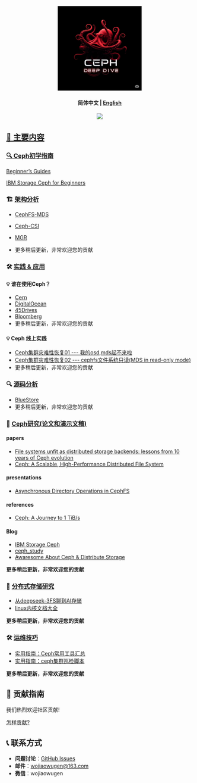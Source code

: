 <div align=center> <img src="./image/ceph.png" width = 45%>

#### 简体中文 | [English](README.md)

<div align=left>

<div class="column" align="middle">
  <a href="https://github.com/opencurve/curve/tree/master/docs">
    <img src="https://img.shields.io/badge/docs-latest-green.svg">
</div>

## 📖 主要内容

### 🔍 Ceph初学指南

[Beginner’s Guides](https://docs.ceph.com/en/latest/start/beginners-guide/)

[IBM Storage Ceph for Beginners](https://community.ibm.com/community/user/viewdocument/ibm-storage-ceph-for-beginners?CommunityKey=1142f81e-95e4-4381-95d0-7977f20d53fa&tab=librarydocuments)

### 🏗️ [架构分析](https://github.com/wuhongsong/ceph-deep-dive/tree/main/Architecture-Analysis)
  
* [CephFS-MDS](https://github.com/wuhongsong/ceph-deep-dive/tree/main/Architecture-Analysis)

* [Ceph-CSI](https://github.com/wuhongsong/ceph-deep-dive/tree/main/Architecture-Analysis)
  
*  [MGR](https://github.com/wuhongsong/ceph-deep-dive/tree/main/Architecture-Analysis)
*  更多稍后更新，非常欢迎您的贡献

### 🛠️ [实践 & 应用](https://github.com/wuhongsong/ceph-deep-dive/tree/main/Application-Practice)

####  💡 谁在使用Ceph？

- [Cern](https://indico.cern.ch/event/1457076/attachments/2934445/5156641/Ceph,%20Storage%20for%20CERN%20Cloud.pdf)
- [DigitalOcean](https://ceph.io/assets/pdfs/events/2024/ceph-days-nyc/2024%20Ceph%20Day%20NYC%20How%20we%20Operate%20Ceph%20at%20Scale.pdf)
- [45Drives](https://ceph.io/assets/pdfs/events/2024/ceph-days-nyc/45Drives%20-Ceph%20Days%202024%20-%20FINAL.pdf)
- [Bloomberg](https://static.sched.com/hosted_files/ceph2023/2e/Cephalocon%202023%20-%20multisite.pdf?_gl=1*4b8rzs*_gcl_au*MTk4MTIxMDc0NS4xNzI5NTYzMDEw*FPAU*MTk4MTIxMDc0NS4xNzI5NTYzMDEw)
-  更多稍后更新，非常欢迎您的贡献



####  💡 Ceph 线上实践

- [Ceph集群灾难性恢复01 --- 我的osd,mds起不来啦](https://zhuanlan.zhihu.com/p/468220071)
- [Ceph集群灾难性恢复02 --- cephfs文件系统只读(MDS in read-only mode)](https://zhuanlan.zhihu.com/p/231164499)
- 更多稍后更新，非常欢迎您的贡献



### 🔍 [源码分析](https://github.com/wuhongsong/ceph-deep-dive/tree/main/Code-Analysis)

- [BlueStore](https://github.com/wuhongsong/ceph-deep-dive/tree/main/Code-Analysis)
-  更多稍后更新，非常欢迎您的贡献


### 📖 [Ceph研究(论文和演示文稿)](https://github.com/wuhongsong/ceph-deep-dive/issues/7)



#### papers

- [File systems unfit as distributed storage backends: lessons from 10 years of Ceph evolution](https://dl.acm.org/doi/pdf/10.1145/3341301.3359656)
- [Ceph: A Scalable, High-Performance Distributed File System](https://www.ssrc.ucsc.edu/Papers/weil-osdi06.pdf)


#### presentations

- [Asynchronous Directory Operations in CephFS](https://www.usenix.org/sites/default/files/conference/protected-files/vault20_slides_layton.pdf)


#### references

- [Ceph: A Journey to 1 TiB/s](https://ceph.io/en/news/blog/2024/ceph-a-journey-to-1tibps/)


#### Blog

- [IBM Storage Ceph](https://www.ibm.com/docs/en/storage-ceph/8.0.0)
- [ceph_study](https://github.com/lidaohang/ceph_study)
- [Awaresome About  Ceph & Distribute Storage](https://www.zhihu.com/column/c_1267088333848641536)

**更多稍后更新，非常欢迎您的贡献**


### 📖 [分布式存储研究](https://github.com/wuhongsong/ceph-deep-dive/tree/main/Distributed-Storage)


- [从deepseek-3FS聊到AI存储](https://github.com/wuhongsong/Ceph-Learn-Notes/blob/main/Distributed-Storage/zh-cn/%E4%BB%8Edeepseek-3FS%E8%81%8A%E5%88%B0AI%E5%AD%98%E5%82%A8.md)
- [linux内核文档大全](https://lwn.net/Kernel/Index/)


**更多稍后更新，非常欢迎您的贡献**

  
### 🛠️ [运维技巧](https://github.com/wuhongsong/ceph-deep-dive/tree/main/Operation-Skills)

- [实用指南：Ceph常用工具汇总](https://github.com/wuhongsong/ceph-deep-dive/blob/main/Operation-Skills/zh-cn/%E5%AE%9E%E7%94%A8%E6%8C%87%E5%8D%97%EF%BC%9ACeph%E5%B8%B8%E7%94%A8%E5%B7%A5%E5%85%B7%E6%B1%87%E6%80%BB.md)
- [实用指南：ceph集群巡检脚本](https://github.com/wuhongsong/ceph-deep-dive/blob/main/Operation-Skills/zh-cn/ceph%E9%9B%86%E7%BE%A4%E5%B7%A1%E6%A3%80%E8%84%9A%E6%9C%AC.md)

  

**更多稍后更新，非常欢迎您的贡献**


## 🤝 贡献指南

我们热烈欢迎社区贡献! 

[怎样贡献?](https://github.com/wuhongsong/ceph-deep-dive/blob/main/CONTRIBUTING.md)



## 📞 联系方式

- **问题讨论**：[GitHub Issues](https://github.com/wuhongsong/ceph-deep-dive/issues)
- **邮件**：wojiaowugen@163.com
- **微信**：wojiaowugen



